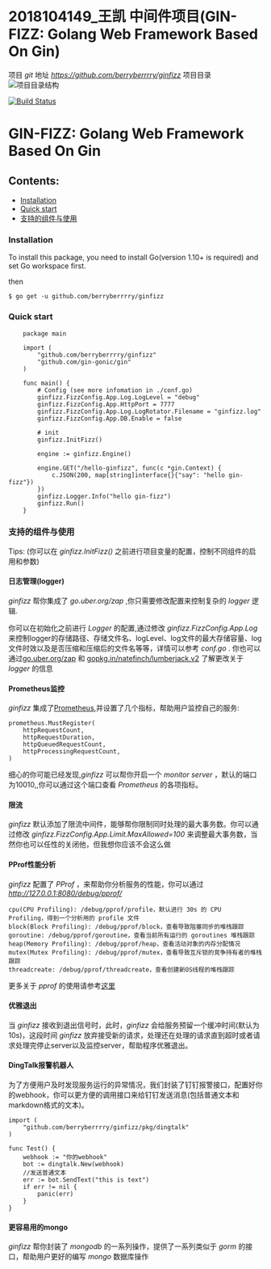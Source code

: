 # 2018104149_王凯 中间件项目(GIN-FIZZ: Golang Web Framework Based On Gin)
项目 *git* 地址 *https://github.com/berryberrrry/ginfizz*
项目目录
![项目目录结构](https://github.com/berryberrrry/middleware-19/2018104149/项目目录结构.png)
  

[![Build Status](https://travis-ci.org/berryberrrry/ginfizz.svg?branch=master)](https://travis-ci.org/berryberrrry/ginfizz)

# GIN-FIZZ: Golang Web Framework Based On Gin

## **Contents:**

* [Installation](#Installation)
* [Quick start](#Quick-start)
* [支持的组件与使用](#支持的组件与使用)

### **Installation**

To install this package, you need to install Go(version 1.10+ is required) and set Go workspace first.

then

```
$ go get -u github.com/berryberrrry/ginfizz
```

### **Quick start**

```
    package main

    import (
        "github.com/berryberrrry/ginfizz"
        "github.com/gin-gonic/gin"
    )

    func main() {
        # Config (see more infomation in ./conf.go)
        ginfizz.FizzConfig.App.Log.LogLevel = "debug"
        ginfizz.FizzConfig.App.HttpPort = 7777
        ginfizz.FizzConfig.App.Log.LogRotator.Filename = "ginfizz.log"
        ginfizz.FizzConfig.App.DB.Enable = false

        # init
        ginfizz.InitFizz()

        engine := ginfizz.Engine()

        engine.GET("/hello-ginfizz", func(c *gin.Context) {
            c.JSON(200, map[string]interface{}{"say": "hello gin-fizz"})
        })
        ginfizz.Logger.Info("hello gin-fizz")
        ginfizz.Run()
    }
```

### **支持的组件与使用**

Tips: (你可以在 *ginfizz.InitFizz()* 之前进行项目变量的配置，控制不同组件的启用和参数)

#### **日志管理(logger)**

*ginfizz* 帮你集成了 *go.uber.org/zap* ,你只需要修改配置来控制复杂的 *logger* 逻辑.

你可以在初始化之前进行 *Logger* 的配置,通过修改 *ginfizz.FizzConfig.App.Log* 来控制logger的存储路径、存储文件名、logLevel、log文件的最大存储容量、log文件时效以及是否压缩和压缩后的文件名等等，详情可以参考 *conf.go* .
你也可以通过[go.uber.org/zap](https://github.com/uber-go/zap) 和 [gopkg.in/natefinch/lumberjack.v2](https://github.com/natefinch/lumberjack) 了解更改关于 *logger* 的信息

#### **Prometheus监控**

*ginfizz* 集成了[Prometheus](https://github.com/prometheus/client_golang),并设置了几个指标，帮助用户监控自己的服务:

```
prometheus.MustRegister(
    httpRequestCount,
    httpRequestDuration,
    httpQueuedRequestCount,
    httpProcessingRequestCount,
)
```

细心的你可能已经发现,*ginfizz* 可以帮你开启一个 *monitor server* ，默认的端口为10010,,你可以通过这个端口查看 *Prometheus* 的各项指标。

#### **限流**

*ginfizz* 默认添加了限流中间件，能够帮你限制同时处理的最大事务数。你可以通过修改 *ginfizz.FizzConfig.App.Limit.MaxAllowed=100* 来调整最大事务数，当然你也可以任性的关闭他，但我想你应该不会这么做

#### **PProf性能分析**

*ginfizz* 配置了 *PProf* ，来帮助你分析服务的性能，你可以通过 *http://127.0.0.1:8080/debug/pprof/*

```
cpu(CPU Profiling): /debug/pprof/profile，默认进行 30s 的 CPU Profiling，得到一个分析用的 profile 文件
block(Block Profiling): /debug/pprof/block，查看导致阻塞同步的堆栈跟踪
goroutine: /debug/pprof/goroutine，查看当前所有运行的 goroutines 堆栈跟踪
heap(Memory Profiling): /debug/pprof/heap，查看活动对象的内存分配情况
mutex(Mutex Profiling): /debug/pprof/mutex，查看导致互斥锁的竞争持有者的堆栈跟踪
threadcreate: /debug/pprof/threadcreate，查看创建新OS线程的堆栈跟踪
```

更多关于 *pprof* 的使用请参考[这里](https://golang.org/pkg/net/http/pprof/)

#### **优雅退出**

当 *ginfizz* 接收到退出信号时，此时，*ginfizz* 会给服务预留一个缓冲时间(默认为10s)，这段时间 *ginfizz* 放弃接受新的请求，处理还在处理的请求直到超时或者请求处理完停止server以及监控server，帮助程序优雅退出。

#### **DingTalk报警机器人**

为了方便用户及时发现服务运行的异常情况，我们封装了钉钉报警接口，配置好你的webhook，你可以更方便的调用接口来给钉钉发送消息(包括普通文本和markdown格式的文本)。

```
import (
    "github.com/berryberrrry/ginfizz/pkg/dingtalk"
)

func Test() {
    webhook := "你的webhook"
    bot := dingtalk.New(webhook)
    //发送普通文本
    err := bot.SendText("this is text")
    if err != nil {
        panic(err)
    }
}
```

#### **更容易用的mongo**
*ginfizz* 帮你封装了 *mongodb* 的一系列操作，提供了一系列类似于 *gorm* 的接口，帮助用户更好的编写 *mongo* 数据库操作